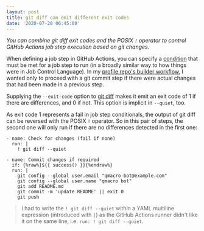 ```yaml
---
layout: post
title: git diff can emit different exit codes
date: '2020-07-20 06:45:00'
---
```


_You can combine git diff exit codes and the POSIX `!` operator to control GitHub Actions job step execution based on git changes._

When defining a job step in GitHub Actions, you can specify a [condition](https://docs.github.com/en/actions/reference/context-and-expression-syntax-for-github-actions#job-status-check-functions) that must be met for a job step to run (in a broadly similar way to how things were in Job Control Language). In my [profile repo's builder workflow](https://github.com/qmacro/qmacro/blob/03246248853b563bb6774697e7156bfb183e3f0a/.github/workflows/build.yml), I wanted only to proceed with a git commit step if there were actual changes that had been made in a previous step.

Supplying the `--exit-code` option to [git diff](https://git-scm.com/docs/git-diff) makes it emit an exit code of 1 if there are differences, and 0 if not. This option is implicit in `--quiet`, too.

As exit code 1 represents a fail in job step conditionals, the output of git diff can be reversed with the POSIX `!` operator. So in this pair of steps, the second one will only run if there are no differences detected in the first one:

```
- name: Check for changes (fail if none)
  run: |
    ! git diff --quiet

- name: Commit changes if required
  if: {%raw%}${{ success() }}{%endraw%}
  run: |
    git config --global user.email "qmacro-bot@example.com"
    git config --global user.name "qmacro bot"
    git add README.md
    git commit -m 'update README' || exit 0
    git push
```

> I had to write the `! git diff --quiet` within a YAML multiline expression (introduced with `|`) as the GitHub Actions runner didn't like it on the same line, i.e. `run: ! git diff --quiet`.
